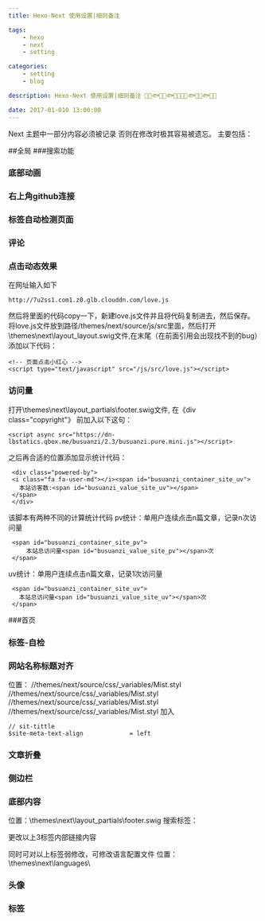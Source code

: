 ```yaml
---
title: Hexo-Next 使用设置|细则备注

tags: 
    - hexo 
    - next 
    - setting  

categories: 
    - setting
    - blog

description: Hexo-Next 使用设置|细则备注 🐳🐋🐟🐳🐋🐟🐳🐋🐳🐋🐟🐳🐋🐟🐳🐋  

date: 2017-01-010 13:00:00
---
```


Next 主题中一部分内容必须被记录
否则在修改时极其容易被遗忘。
主要包括：


##全局
###搜索功能
   ### 底部动画
   ### 右上角github连接
   ### 标签自动检测页面
   ### 评论
   ### 点击动态效果
   在网址输入如下
   ```
   http://7u2ss1.com1.z0.glb.clouddn.com/love.js
   ```
   然后将里面的代码copy一下，新建love.js文件并且将代码复制进去，然后保存。将love.js文件放到路径/themes/next/source/js/src里面，然后打开\themes\next\layout\_layout.swig文件,在末尾（在前面引用会出现找不到的bug）添加以下代码：
   ```
   <!-- 页面点击小红心 -->
   <script type="text/javascript" src="/js/src/love.js"></script>
   ```

   ### 访问量
   打开\themes\next\layout\_partials\footer.swig文件,
   在《div class="copyright"》 前加入以下这句：
   
   ```
   <script async src="https://dn-lbstatics.qbox.me/busuanzi/2.3/busuanzi.pure.mini.js"></script>
   ```
   之后再合适的位置添加显示统计代码：
   ```
    <div class="powered-by">
    <i class="fa fa-user-md"></i><span id="busuanzi_container_site_uv">
      本站访客数:<span id="busuanzi_value_site_uv"></span>
    </span>
    </div>
   ```
   该脚本有两种不同的计算统计代码
   pv统计：单用户连续点击n篇文章，记录n次访问量
   ```
    <span id="busuanzi_container_site_pv">
        本站总访问量<span id="busuanzi_value_site_pv"></span>次
    </span>
   ```
   uv统计：单用户连续点击n篇文章，记录1次访问量
   ```
    <span id="busuanzi_container_site_uv">
      本站总访问量<span id="busuanzi_value_site_uv"></span>次
    </span>
   ```

###首页
   ### 标签-自检
   ### 网站名称标题对齐
   位置：
   //themes/next/source/css/_variables/Mist.styl
   //themes/next/source/css/_variables/Mist.styl
   //themes/next/source/css/_variables/Mist.styl
   //themes/next/source/css/_variables/Mist.styl
   加入
   ```
   // sit-tittle
   $site-meta-text-align             = left 
   ```
   ### 文章折叠
   ### 侧边栏
   ### 底部内容
   位置：\themes\next\layout\_partials\footer.swig
   搜索标签：
   <div class="author">
   <div class="powered-by">
   <div class="theme-info">
   更改以上3标签内部链接内容
   
   同时可对以上标签弱修改，可修改语言配置文件
   位置：\themes\next\languages\ 
   
   
   ### 头像
   ### 标签
